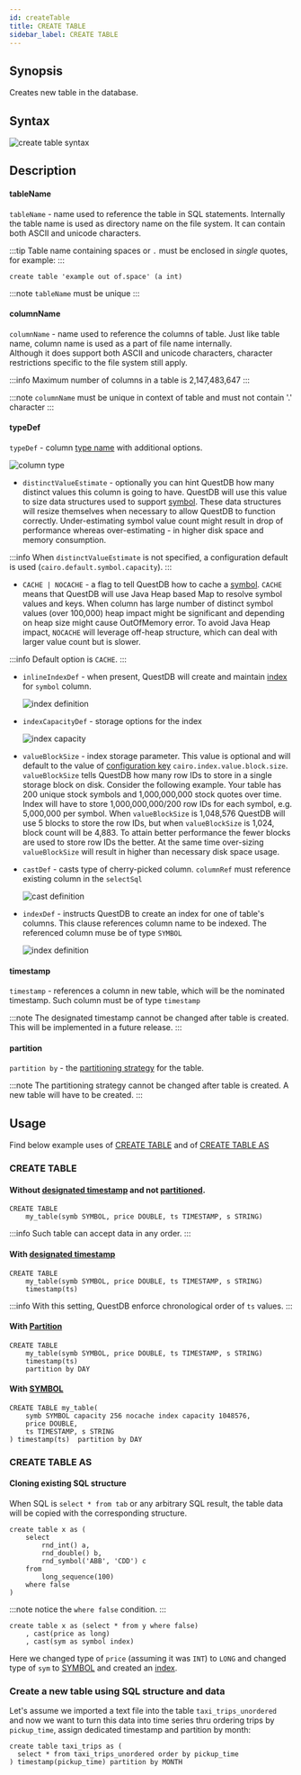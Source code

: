 ```yaml
---
id: createTable
title: CREATE TABLE
sidebar_label: CREATE TABLE
---
```


## Synopsis

Creates new table in the database.

## Syntax

![create table syntax](/img/doc/diagrams/create-table.svg)

## Description

#### tableName

`tableName` - name used to reference the table in SQL statements. Internally the
table name is used as directory name on the file system. It can contain both
ASCII and unicode characters.

:::tip
Table name containing spaces or `.` must be enclosed in _single_ quotes,
for example:
:::

```questdb-sql title="Example"
create table 'example out of.space' (a int)
```

:::note
`tableName` must be unique
:::

#### columnName

`columnName` - name used to reference the columns of table. Just like table
name, column name is used as a part of file name internally. \
Although it does support both ASCII and unicode characters, character restrictions
specific to the file system still apply.

:::info
Maximum number of columns in a table is 2,147,483,647
:::

:::note
`columnName` must be unique in context of table and must not contain '.'
character
:::

#### typeDef

`typeDef` - column [type name](datatypes.md) with additional options.

![column type](/img/doc/diagrams/column-type-def.svg)

- `distinctValueEstimate` - optionally you can hint QuestDB how many distinct
  values this column is going to have. QuestDB will use this value to size data
  structures used to support [symbol](symbol.md). These data structures will
  resize themselves when necessary to allow QuestDB to function correctly.
  Under-estimating symbol value count might result in drop of performance
  whereas over-estimating - in higher disk space and memory consumption.

:::info
When `distinctValueEstimate` is not specified, a configuration default
is used (`cairo.default.symbol.capacity`).
:::

- `CACHE | NOCACHE` - a flag to tell QuestDB how to cache a [symbol](symbol.md).
  `CACHE` means that QuestDB will use Java Heap based Map to resolve symbol
  values and keys. When column has large number of distinct symbol values (over
  100,000) heap impact might be significant and depending on heap size might
  cause OutOfMemory error. To avoid Java Heap impact, `NOCACHE` will leverage
  off-heap structure, which can deal with larger value count but is slower.

:::info
Default option is `CACHE`.
:::

- `inlineIndexDef` - when present, QuestDB will create and maintain
  [index](indexes.md) for `symbol` column.

  ![index definition](/img/doc/diagrams/inline-index-def.svg)

- `indexCapacityDef` - storage options for the index

  ![index capacity](/img/doc/diagrams/index-capacity-def.svg)

- `valueBlockSize` - index storage parameter. This value is optional and will
  default to the value of [configuration key](serverConf.md)
  `cairo.index.value.block.size`. `valueBlockSize` tells QuestDB how many row
  IDs to store in a single storage block on disk. Consider the following
  example. Your table has 200 unique stock symbols and 1,000,000,000 stock
  quotes over time. Index will have to store 1,000,000,000/200 row IDs for each
  symbol, e.g. 5,000,000 per symbol. When `valueBlockSize` is 1,048,576 QuestDB
  will use 5 blocks to store the row IDs, but when `valueBlockSize` is 1,024,
  block count will be 4,883. To attain better performance the fewer blocks are
  used to store row IDs the better. At the same time over-sizing
  `valueBlockSize` will result in higher than necessary disk space usage.

- `castDef` - casts type of cherry-picked column. `columnRef` must reference
  existing column in the `selectSql`

  ![cast definition](/img/doc/diagrams/cast-def.svg)

- `indexDef` - instructs QuestDB to create an index for one of table's columns.
  This clause references column name to be indexed. The referenced column muse
  be of type `SYMBOL`

  ![index definition](/img/doc/diagrams/index-def.svg)

#### timestamp

`timestamp` - references a column in new table, which will be the nominated
timestamp. Such column must be of type `timestamp`

:::note
The designated timestamp cannot be changed after table is created. This
will be implemented in a future release.
:::

#### partition

`partition by` - the [partitioning strategy](partitions.md) for the table.

:::note
The partitioning strategy cannot be changed after table is created. A
new table will have to be created.
:::

## Usage

Find below example uses of [CREATE TABLE](#create-table) and of
[CREATE TABLE AS](#create-table-as)

### CREATE TABLE

#### Without [designated timestamp](designatedTimestamp.md) and not [partitioned](partitions.md).

```questdb-sql
CREATE TABLE
    my_table(symb SYMBOL, price DOUBLE, ts TIMESTAMP, s STRING)
```

:::info
Such table can accept data in any order.
:::

#### With [designated timestamp](designatedTimestamp.md)

```questdb-sql
CREATE TABLE
    my_table(symb SYMBOL, price DOUBLE, ts TIMESTAMP, s STRING)
    timestamp(ts)
```

:::info
With this setting, QuestDB enforce chronological order of `ts` values.
:::

#### With [Partition](partitions.md)

```questdb-sql
CREATE TABLE
    my_table(symb SYMBOL, price DOUBLE, ts TIMESTAMP, s STRING)
    timestamp(ts)
    partition by DAY
```

#### With [SYMBOL](symbol.md)

```questdb-sql
CREATE TABLE my_table(
    symb SYMBOL capacity 256 nocache index capacity 1048576,
    price DOUBLE,
    ts TIMESTAMP, s STRING
) timestamp(ts)  partition by DAY
```

### CREATE TABLE AS

#### Cloning existing SQL structure

When SQL is `select * from tab` or any arbitrary SQL result, the table data will
be copied with the corresponding structure.

```questdb-sql title="Create table as select"
create table x as (
    select
        rnd_int() a,
        rnd_double() b,
        rnd_symbol('ABB', 'CDD') c
    from
        long_sequence(100)
    where false
)
```

:::note
notice the `where false` condition.
:::

```questdb-sql title="Clone an existing wide table and change type of cherry-picked columns"
create table x as (select * from y where false)
    , cast(price as long)
    , cast(sym as symbol index)
```

Here we changed type of `price` (assuming it was `INT`) to `LONG` and changed
type of `sym` to [SYMBOL](symbol.md) and created an [index](indexes.md).

### Create a new table using SQL structure and data

Let's assume we imported a text file into the table `taxi_trips_unordered` and
now we want to turn this data into time series thru ordering trips by
`pickup_time`, assign dedicated timestamp and partition by month:

```questdb-sql title="Create table as select with data manipulation"
create table taxi_trips as (
  select * from taxi_trips_unordered order by pickup_time
) timestamp(pickup_time) partition by MONTH
```
